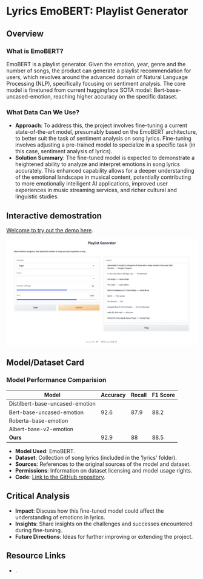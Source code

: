 # Lyrics EmoBERT: Playlist Generator

## Overview

### What is EmoBERT? 

EmoBERT is a playlist generator. Given the emotion, year, genre and the number of songs, the product can generate a playlist recommendation for users, which revolves around the advanced domain of Natural Language Processing (NLP), specifically focusing on sentiment analysis. The core model is finetuned from current huggingface SOTA model: Bert-base-uncased-emotion, reaching higher accuracy on the specific dataset.

### What Data Can We Use?

- **Approach**: To address this, the project involves fine-tuning a current state-of-the-art model, presumably based on the EmoBERT architecture, to better suit the task of sentiment analysis on song lyrics. Fine-tuning involves adjusting a pre-trained model to specialize in a specific task (in this case, sentiment analysis of lyrics). 
- **Solution Summary**: The fine-tuned model is expected to demonstrate a heightened ability to analyze and interpret emotions in song lyrics accurately. This enhanced capability allows for a deeper understanding of the emotional landscape in musical content, potentially contributing to more emotionally intelligent AI applications, improved user experiences in music streaming services, and richer cultural and linguistic studies.

## Interactive demostration

[Welcome to try out the demo here](https://github.com/SoniaWang121/lyrics-emo-bert/tree/main).

![image text](https://github.com/SoniaWang121/lyrics-emo-bert/blob/Kun-Peng/demostration.png)

## Model/Dataset Card
### Model Performance Comparision
| Model                          | Accuracy | Recall | F1 Score | 
| ------------------------------ | -------- | -------- | -------- | 
| Distilbert-base-uncased-emotion |      |     |                
| Bert-base-uncased-emotion      |   92.6  |   87.9  |        88.2        
| Roberta-base-emotion           |     |    |                
| Albert-base-v2-emotion         |     |    |                 
| **Ours**             |   92.9  |  88  |          88.5       
- **Model Used**: EmoBERT.
- **Dataset**: Collection of song lyrics (included in the 'lyrics' folder).
- **Sources**: References to the original sources of the model and dataset.
- **Permissions**: Information on dataset licensing and model usage rights.
- **Code**: [Link to the GitHub repository](https://github.com/SoniaWang121/lyrics-emo-bert/tree/main).
## Critical Analysis
- **Impact**: Discuss how this fine-tuned model could affect the understanding of emotions in lyrics.
- **Insights**: Share insights on the challenges and successes encountered during fine-tuning.
- **Future Directions**: Ideas for further improving or extending the project.

## Resource Links
- [](https://github.com/SoniaWang121/lyrics-emo-bert/tree/main).
